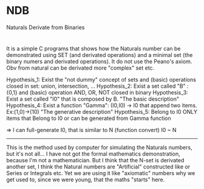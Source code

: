 # NDB
Naturals Derivate from Binaries
#
It is a simple C programs that shows how the Naturals number can be demonstrated using SET (and derivated operations) and a minimal set (the binary numers and derivated operations). It do not use the Peano's axiom.
Obv from natural can be derivated more "complex" set etc.

Hypothesis_1: Exist the "not dummy" concept of sets and (basic) operations closed in set: union, intersection, ...
Hypothesis_2: Exist a set called "B" : {0,1} and (basic) operation AND, OR, NOT closed in binary
Hypothesis_3: Exist a set called "I0" that is composed by B. "The basic description"
Hypothesis_4: Exist a function "Gamma": (I0,I0) -> I0 that append two items. Ex:(1,0)->(10) "The generative description"
Hypothesis_5: Belong to I0 ONLY items that Belong to I0 or can be generated from Gamma function

=> I can full-generate I0, that is similar to N (function convert)
I0 ~ N

-----
This is the method used by computer for simulating the Naturals numbers, but it's not all...
I have not got the formal mathematics demonstration, because I'm not a mathematician. But I think that the N-set is derivated another set, I think the Natural numbers are "Artificial" constructed like or Series or Integrals etc. Yet we are using it like "axiomatic" numbers why we get used to, since we were young, that the maths "starts" here.
